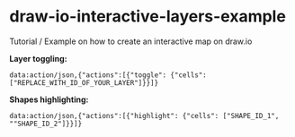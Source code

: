 # draw-io-interactive-layers-example
Tutorial / Example on how to create an interactive map on draw.io

**Layer toggling:**
```
data:action/json,{"actions":[{"toggle": {"cells": ["REPLACE_WITH_ID_OF_YOUR_LAYER"]}}]}
```

**Shapes highlighting:**
```
data:action/json,{"actions":[{"highlight": {"cells": ["SHAPE_ID_1", ""SHAPE_ID_2"]}}]}
```
